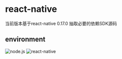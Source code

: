 # react-native

当前版本基于react-native 0.17.0 抽取必要的依赖SDK源码

## environment

![node.js](https://img.shields.io/badge/node.js-%3E=_4.0.0-green.svg?style=flat-square)
![react-native](https://img.shields.io/badge/react--native-%3D_0.17.0-green.svg)
